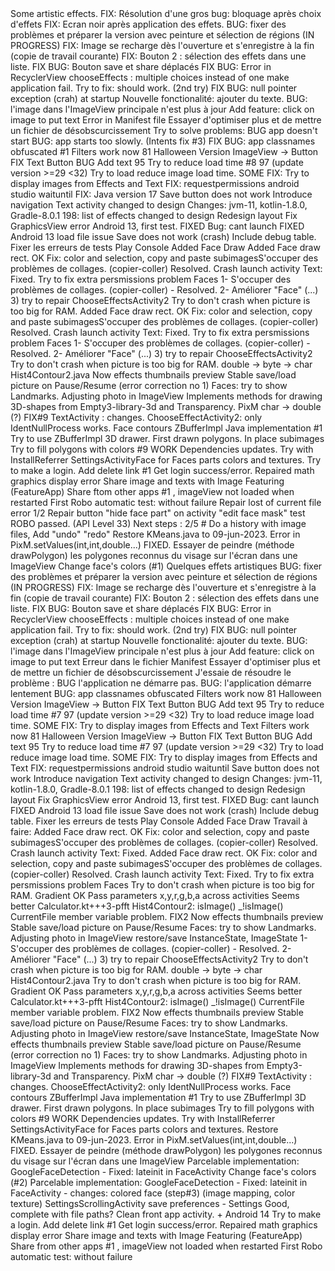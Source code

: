 <?xml version="1.0"?>
<bugs>
<en-US>
Some artistic effects.
FIX: Résolution d'une gros bug: bloquage après choix d'effets
FIX: Ecran noir après application des effets.
BUG: fixer des problèmes et préparer la version avec peinture et sélection de régions (IN PROGRESS)
FIX: Image se recharge dès l'ouverture et s'enregistre à la fin (copie de travail courante)
FIX: Bouton 2 : sélection des effets dans une liste.
FIX BUG: Bouton save et share déplacés
FIX BUG: Error in RecyclerView chooseEffects : multiple choices instead of one make application fail. Try to fix: should work. (2nd try)
FIX BUG: null pointer exception (crah) at startup
Nouvelle fonctionalité: ajouter du texte.
BUG: l'image dans l'ImageView principale n'est plus à jour
Add feature: click on image to put text 
Error in Manifest file
Essayer d'optimiser plus et de mettre un fichier de désobscurcissement
Try to solve problems:
BUG app doesn't start
BUG: app starts too slowly. (Intents fix #3)
FIX BUG: app classnames obfuscated #1 
Filters work now
81 Halloween Version
ImageView -> Button
FIX Text Button
BUG Add text
95 Try to reduce load time #8
97 (update version >=29 <32)
Try to load reduce image load time.
SOME FIX: Try to display images from Effects and Text
FIX: requestpermissions android studio waituntil
FIX: Java version 17
Save button does not work
Introduce navigation
Text activity changed to design
Changes: jvm-11, kotlin-1.8.0, Gradle-8.0.1
198: list of effects changed to design
Redesign layout
Fix GraphicsView error
Android 13, first test.
FIXED  Bug: cant launch
FIXED Android 13 load file issue
Save does not work (crash)
Include debug table. Fixer les erreurs de tests Play Console
Added Face Draw
Added Face draw rect. OK
Fix: color and selection, copy and paste subimagesS'occuper des problèmes de collages. (copier-coller)  Resolved.
Crash launch activity Text: Fixed.
Try to fix extra persmissions problem
Faces
1- S'occuper des problèmes de collages. (copier-coller) - Resolved.
2- Améliorer "Face" (...)
3) try to repair ChooseEffectsActivity2
Try to don't crash when picture is too big for RAM.
Added Face draw rect. OK
Fix: color and selection, copy and paste subimagesS'occuper des problèmes de collages. (copier-coller)  Resolved.
Crash launch activity Text: Fixed.
Try to fix extra persmissions problem
Faces
1- S'occuper des problèmes de collages. (copier-coller) - Resolved.
2- Améliorer "Face" (...)
3) try to repair ChooseEffectsActivity2
Try to don't crash when picture is too big for RAM.
double -> byte -> char
Hist4Contour2.java
Now effects thumbnails preview
Stable save/load picture on Pause/Resume (error correction no 1)
Faces: try to show Landmarks. Adjusting photo in ImageView
Implements methods for drawing 3D-shapes from Empty3-library-3d and Transparency.
PixM char -> double (?) FIX#9
TextActivity : changes.
ChooseEffectActivity2: only IdentNullProcess works.
Face contours
ZBufferImpl Java implementation #1
Try to use ZBufferImpl 3D drawer.
First drawn polygons.
In place subimages
Try to fill polygons with colors #9 WORK
Dependencies updates.
Try with InstallReferrer
SettingsActivityFace for Faces parts colors and textures.
Try to make a login.
Add delete link
#1 Get login success/error.
Repaired math graphics display error
Share image and texts with Image Featuring (FeatureApp)
Share ftom other apps #1 , imageView not loaded when restarted
First Robo automatic test: without failure
Repair lost of current file error 1/2
Repair button "hide face part" on activity  "edit face mask"
test ROBO passed. (API Level 33)
Next steps : 2/5 # Do a history with image files,  Add "undo" "redo" </en-US>
<nl-NL>
Restore KMeans.java to 09-jun-2023.
Error in PixM.setValues(int,int,double...) FIXED.
Essayer de peindre (méthode drawPolygon) les polygones reconnus du visage sur l'écran dans une ImageView
Change face's colors (#1)
</nl-NL>
<fr-FR>
Quelques effets artistiques
BUG: fixer des problèmes et préparer la version avec peinture et sélection de régions (IN PROGRESS)
FIX: Image se recharge dès l'ouverture et s'enregistre à la fin (copie de travail courante)
FIX: Bouton 2 : sélection des effets dans une liste.
FIX BUG: Bouton save et share déplacés
FIX BUG: Error in RecyclerView chooseEffects : multiple choices instead of one make application fail. Try to fix: should work. (2nd try)
FIX BUG: null pointer exception (crah) at startup
Nouvelle fonctionalité: ajouter du texte.
BUG: l'image dans l'ImageView principale n'est plus à jour
Add feature: click on image to put text 
Erreur dans le fichier Manifest
Essayer d'optimiser plus et de mettre un fichier de désobscurcissement
J'essaie de résoudre le problème :
BUG l'application ne démarre pas.
BUG: l'application démarre lentement
BUG: app classnames obfuscated
Filters work now
81 Halloween Version
ImageView -> Button
FIX Text Button
BUG Add text
95 Try to reduce load time #7
97 (update version >=29 <32)
Try to load reduce image load time.
SOME FIX: Try to display images from Effects and Text
Filters work now
81 Halloween Version
ImageView -> Button
FIX Text Button
BUG Add text
95 Try to reduce load time #7
97 (update version >=29 <32)
Try to load reduce image load time.
SOME FIX: Try to display images from Effects and Text
FIX: requestpermissions android studio waituntil
Save button does not work
Introduce navigation
Text activity changed to design
Changes: jvm-11, kotlin-1.8.0, Gradle-8.0.1
198: list of effects changed to design
Redesign layout
Fix GraphicsView error
Android 13, first test.
FIXED  Bug: cant launch
FIXED Android 13 load file issue
Save does not work (crash)
Include debug table. Fixer les erreurs de tests Play Console
Added Face Draw
Travail à faire:
Added Face draw rect. OK
Fix: color and selection, copy and paste subimagesS'occuper des problèmes de collages. (copier-coller)  Resolved.
Crash launch activity Text: Fixed.
Added Face draw rect. OK
Fix: color and selection, copy and paste subimagesS'occuper des problèmes de collages. (copier-coller)  Resolved.
Crash launch activity Text: Fixed.
Try to fix extra persmissions problem
Faces
Try to don't crash when picture is too big for RAM.
Gradient OK
Pass parameters x,y,r,g,b,a across activities
Seems better
Calculator.kt+++3-pfft
Hist4Contour2: isImage() _!isImage()
CurrentFile member variable problem. FIX2
Now effects thumbnails preview
Stable save/load picture on Pause/Resume
Faces: try to show Landmarks. Adjusting photo in ImageView
restore/save InstanceState, ImageState
1- S'occuper des problèmes de collages. (copier-coller) - Resolved.
2- Améliorer "Face" (...)
3) try to repair ChooseEffectsActivity2
Try to don't crash when picture is too big for RAM.
double -> byte -> char
Hist4Contour2.java
Try to don't crash when picture is too big for RAM.
Gradient OK
Pass parameters x,y,r,g,b,a across activities
Seems better
Calculator.kt+++3-pfft
Hist4Contour2: isImage() _!isImage()
CurrentFile member variable problem. FIX2
Now effects thumbnails preview
Stable save/load picture on Pause/Resume
Faces: try to show Landmarks. Adjusting photo in ImageView
restore/save InstanceState, ImageState
Now effects thumbnails preview
Stable save/load picture on Pause/Resume (error correction no 1)
Faces: try to show Landmarks. Adjusting photo in ImageView
Implements methods for drawing 3D-shapes from Empty3-library-3d and Transparency.
PixM char -> double (?) FIX#9
TextActivity : changes.
ChooseEffectActivity2: only IdentNullProcess works.
Face contours
ZBufferImpl Java implementation #1
Try to use ZBufferImpl 3D drawer.
First drawn polygons.
In place subimages
   Try to fill polygons with colors #9 WORK
   Dependencies updates.
   Try with InstallReferrer
   SettingsActivityFace for Faces parts colors and textures.
Restore KMeans.java to 09-jun-2023.
Error in PixM.setValues(int,int,double...) FIXED.
   Essayer de peindre (méthode drawPolygon) les polygones reconnus du visage sur l'écran dans une ImageView
   Parcelable implementation: GoogleFaceDetection
- Fixed: lateinit in FaceActivity
  Change face's colors (#2)
  Parcelable implementation: GoogleFaceDetection
- Fixed: lateinit in FaceActivity
- changes: colored face (step#3) (image mapping, color texture)
  SettingsScrollingActivity save preferences
- Settings Good, complete with file paths?
  Clean front app activity.
+ Android 14
  Try to make a login.
  Add delete link
  #1 Get login success/error.
  Repaired math graphics display error
  Share image and texts with Image Featuring (FeatureApp)
  Share from other apps #1 , imageView not loaded when restarted
  First Robo automatic test: without failure
</fr-FR>
</bugs>